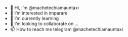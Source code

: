 - 👋 Hi, I’m @machetechiamauntaxi
- 👀 I’m interested in imparare
- 🌱 I’m currently learning 
- 💞️ I’m looking to collaborate on ...
- 📫 How to reach me telegram @machetechiamauntaxi

<!---
machetechiamauntaxi/machetechiamauntaxi is a ✨ special ✨ repository because its `README.md` (this file) appears on your GitHub profile.
You can click the Preview link to take a look at your changes.
--->
